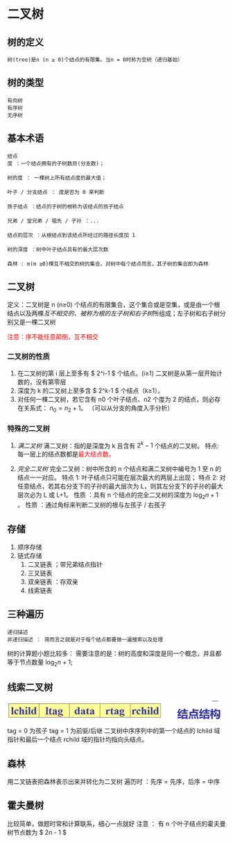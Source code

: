 # 二叉树

## 树的定义

    树(tree)是n (n ≥ 0)个结点的有限集。当n = 0时称为空树（递归基始）

## 树的类型

    有向树
    有序树
    无序树

## 基本术语

    结点
    度 ：一个结点拥有的子树数目(分支数)；

    树的度 ： 一棵树上所有结点度的最大值；

    叶子 / 分支结点 ： 度是否为 0 来判断

    孩子结点 ：结点的子树的根称为该结点的孩子结点

    兄弟 / 堂兄弟 / 祖先 / 子孙 ：...

    结点的层次 ：从根结点到该结点所经过的路径长度加 1

    树的深度 ：树中叶子结点具有的最大层次数

    森林 : m(m ≥0)棵互不相交的树的集合。对树中每个结点而言，其子树的集合即为森林

## 二叉树

定义：二叉树是 n (n≥0) 个结点的有限集合，这个集合或是空集，或是由一个根结点以及两棵*互不相交的、被称为根的左子树和右子树*所组成；左子树和右子树分别又是一棵二叉树

<font color= red>注意：序不能任意颠倒，互不相交</font>

### 二叉树的性质

1. 在二叉树的第 i 层上至多有 $ 2^i-1 $ 个结点。(i≥1)
   二叉树是从第一层开始计数的，没有第零层
2. 深度为 k 的二叉树上至多含 $ 2^k-1 $ 个结点（k≥1）。
3. 对任何一棵二叉树，若它含有 n0 个叶子结点、n2 个度为 2 的结点，则必存在关系式：
   $n_0 = n_2+1$。
   （可以从分支的角度入手分析）

### 特殊的二叉树

1. _满二叉树_
   满二叉树：指的是深度为 k 且含有 $2^k-1$ 个结点的二叉树。
   特点: 每一层上的结点数都是<font color = red>最大结点数。</font>

2. _完全二叉树_
   完全二叉树：树中所含的 n 个结点和满二叉树中编号为 1 至 n 的结点一一对应。
   特点 1: 叶子结点只可能在层次最大的两层上出现；
   特点 2: 对任意结点，若其右分支下的子孙的最大层次为 L，则其左分支下的子孙的最大层次必为 L 或 L+1。
   性质 ：具有 n 个结点的完全二叉树的深度为
   $\log_2{n}  +1$ 。
   性质 ：通过角标来判断二叉树的根与左孩子 / 右孩子

## 存储

1. 顺序存储
2. 链式存储
   1. 二叉链表 ；带兄弟结点指针
   2. 三叉链表
   3. 双亲链表 ：存双亲
   4. 线索链表

## 三种遍历

    递归描述
    非递归描述 ： 简而言之就是对于每个结点都要做一遍搜索以及处理

树的计算题小题比较多：
需要注意的是：树的高度和深度是同一个概念，并且都等于节点数量 $\log_2{n}$ + 1;

## 线索二叉树

![Alt text](image-2.png)
tag = 0 为孩子
tag = 1 为前驱/后继
二叉树中序序列中的第一个结点的 lchild 域指针和最后一个结点 rchild 域的指针均指向头结点。

## 森林

用二叉链表把森林表示出来并转化为二叉树
遍历时 ：先序 = 先序，后序 = 中序

## 霍夫曼树

比较简单，做题时常和计算联系，细心一点就好
注意 ： 有 n 个叶子结点的霍夫曼树节点数为 $ 2n - 1 $
